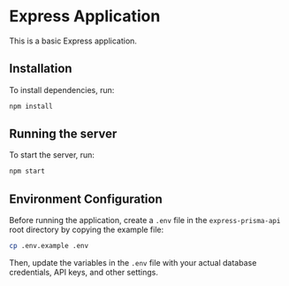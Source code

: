 # Express Application

This is a basic Express application.

## Installation

To install dependencies, run:

```bash
npm install
```

## Running the server

To start the server, run:

```bash
npm start
```

## Environment Configuration
Before running the application, create a `.env` file in the `express-prisma-api` root directory by copying the example file:
```bash
cp .env.example .env
```
Then, update the variables in the `.env` file with your actual database credentials, API keys, and other settings.
